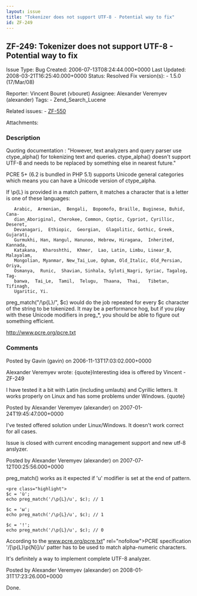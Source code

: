 ```yaml
---
layout: issue
title: "Tokenizer does not support UTF-8 - Potential way to fix"
id: ZF-249
---
```


ZF-249: Tokenizer does not support UTF-8 - Potential way to fix
---------------------------------------------------------------

 Issue Type: Bug Created: 2006-07-13T08:24:44.000+0000 Last Updated: 2008-03-21T16:25:40.000+0000 Status: Resolved Fix version(s): - 1.5.0 (17/Mar/08)
 
 Reporter:  Vincent Bouret (vbouret)  Assignee:  Alexander Veremyev (alexander)  Tags: - Zend\_Search\_Lucene
 
 Related issues: - [ZF-550](/issues/browse/ZF-550)
 
 Attachments: 
### Description

Quoting documentation : "However, text analyzers and query parser use ctype\_alpha() for tokenizing text and queries. ctype\_alpha() doesn't support UTF-8 and needs to be replaced by something else in nearest future."

PCRE 5+ (6.2 is bundled in PHP 5.1) supports Unicode general categories which means you can have a Unicode version of ctype\_alpha.

If \\p{L} is provided in a match pattern, it matches a character that is a letter is one of these languages:

 
       Arabic,  Armenian,  Bengali,  Bopomofo, Braille, Buginese, Buhid, Cana-
       dian_Aboriginal, Cherokee, Common, Coptic, Cypriot, Cyrillic,  Deseret,
       Devanagari,  Ethiopic,  Georgian,  Glagolitic, Gothic, Greek, Gujarati,
       Gurmukhi, Han, Hangul, Hanunoo, Hebrew, Hiragana,  Inherited,  Kannada,
       Katakana,  Kharoshthi,  Khmer,  Lao, Latin, Limbu, Linear_B, Malayalam,
       Mongolian, Myanmar, New_Tai_Lue, Ogham, Old_Italic, Old_Persian, Oriya,
       Osmanya,  Runic,  Shavian, Sinhala, Syloti_Nagri, Syriac, Tagalog, Tag-
       banwa,  Tai_Le,  Tamil,  Telugu,  Thaana,  Thai,   Tibetan,   Tifinagh,
       Ugaritic, Yi.


preg\_match("/\\p{L}/", $c) would do the job repeated for every $c character of the string to be tokenized. It may be a performance hog, but if you play with these Unicode modifiers in preg\_\*, you should be able to figure out something efficient.

<http://www.pcre.org/pcre.txt>

 

 

### Comments

Posted by Gavin (gavin) on 2006-11-13T17:03:02.000+0000

Alexander Veremyev wrote: {quote}Interesting idea is offered by Vincent - ZF-249

I have tested it a bit with Latin (including umlauts) and Cyrillic letters. It works properly on Linux and has some problems under Windows. {quote}

 

 

Posted by Alexander Veremyev (alexander) on 2007-01-24T19:45:47.000+0000

I've tested offered solution under Linux/Windows. It doesn't work correct for all cases.

Issue is closed with current encoding management support and new utf-8 anslyzer.

 

 

Posted by Alexander Veremyev (alexander) on 2007-07-12T00:25:56.000+0000

preg\_match() works as it expected if 'u' modifier is set at the end of pattern.

 
    <pre class="highlight">
    $c = 'ù';
    echo preg_match('/\p{L}/u', $c); // 1
    
    $c = 'ы';
    echo preg_match('/\p{L}/u', $c); // 1
    
    $c = '!';
    echo preg_match('/\p{L}/u', $c); // 0


According to the <a href="">www.pcre.org/pcre.txt</a>" rel="nofollow">PCRE specification '/[\\p{L}\\p{N}]/u' patter has to be used to match alpha-numeric characters.

It's definitely a way to implement complete UTF-8 analyzer.

 

 

Posted by Alexander Veremyev (alexander) on 2008-01-31T17:23:26.000+0000

Done.

 

 